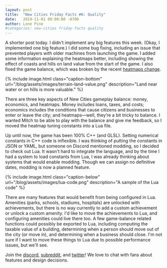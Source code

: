 ```yaml
---
layout: post
title:  "New Cities Friday Facts #6: Quality"
date:   2019-11-01 00:00:00 -0700
author: Lone Pine
#categories: new-cities friday-facts quality
---
```


A shorter post today. I didn't implement any big features this week. (Okay, I implemented one big feature.) I did some bug fixing, including an issue that prevented players with older machines from launching the game. I added some information explaining the heatmaps better, including showing the effect of coasts and hills on land value from the start of the game. I also fixed the game balance, which was broken by the recent [heatmaps change].

{% include image.html class="caption-bottom"
  url="/blog/assets/images/terrain-land-value.png"
  description="Land near water or on hills is more valuable." %}

There are three key aspects of New Cities gameplay balance: money, economics, and heatmaps. Money includes loans, taxes, and costs; economics includes the conditions that cause citizens and businesses to enter or leave the city; and heatmaps—well, they’re a bit tricky to balance. I wanted Mitch to be able to play with the balance and give me feedback, so I moved the heatmap tuning constants into a Lua file.

Up until now, the game has been 100% C++ (and GLSL). Setting numerical constants in C++ code is inflexible. I was thinking of putting the constants in JSON or YAML, but someone on Discord mentioned modding, so I decided to check out Lua. It wasn't hard to integrate the language, and by the time I had a system to load constants from Lua, I was already thinking about systems that would enable modding. Though we can assign no definitive dates, modding is now a planned feature.

{% include image.html class="caption-below"
  url="/blog/assets/images/lua-code.png"
  description="A sample of the Lua code" %}

There are many features that would benefit from being configured in Lua. Amenities (parks, schools, stadiums, hospitals) are unlocked with achievements, but there is no way currently to add a custom achievement or unlock a custom amenity. I'd like to move the achievements to Lua, and configuring amenities could live there too. A few game-balance related functions could possibly be exported to Lua, including computing the taxable value of a building, determining when a person should move out of the city (or move in), and determining when a business should close. I'm not sure if I want to move these things to Lua due to possible performance issues, but we'll see.

Join the [discord], [subreddit], and [twitter]! We love to chat with fans about features and design decisions.

[heatmaps change]: https://lonepine.io/blog/2019/10/18/scale.html
[subreddit]: https://www.reddit.com/r/New_Cities
[discord]: https://discord.gg/udgeB2E
[twitter]: https://twitter.com/lone_pine_games


